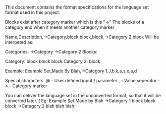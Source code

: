 This document contains the format specifications for the language set format used in this project:

Blocks exist after category marker which is this "->"
The blocks of a category end when it meets another category marker

Name,Description,->Category,block,block,block,->Category 2,block
Will be interpeted as:

Categories:
->Category
->Category  2
Blocks:

Category:
block
block
block
Category 2:
block

Example:
Example Set,Made By Blah,->Category 1,J,b,k,a,s,e,a,d

Special characters:
@ - User defined input / parameter
, - Value seperator
-> - Category marker

You can deliver the language set in the unconverted format, so that it will be converted later. ( Eg:
Example Set
Made by Blah
->Category 1
block
block
block
->Category 2
blah
blah
blah

